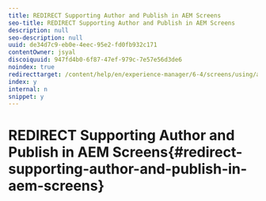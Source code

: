 ```yaml
---
title: REDIRECT Supporting Author and Publish in AEM Screens
seo-title: REDIRECT Supporting Author and Publish in AEM Screens
description: null
seo-description: null
uuid: de34d7c9-eb0e-4eec-95e2-fd0fb932c171
contentOwner: jsyal
discoiquuid: 947fd4b0-6f87-47ef-979c-7e57e56d3de6
noindex: true
redirecttarget: /content/help/en/experience-manager/6-4/screens/using/author-and-publish
index: y
internal: n
snippet: y
---
```


# REDIRECT Supporting Author and Publish in AEM Screens{#redirect-supporting-author-and-publish-in-aem-screens}

